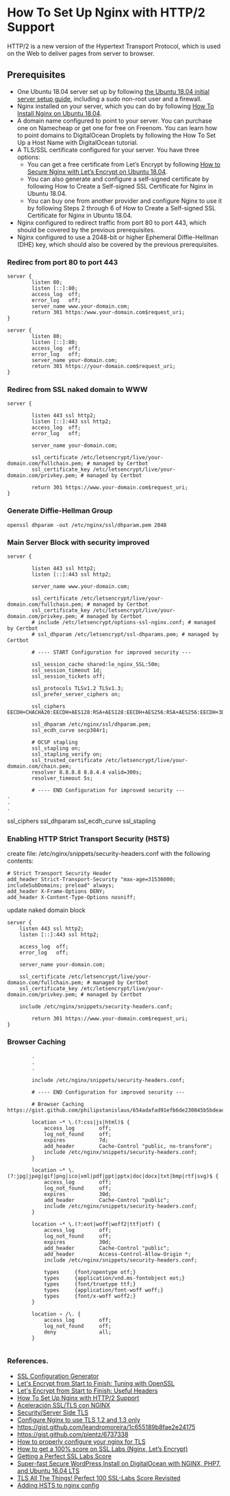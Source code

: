 # How To Set Up Nginx with HTTP/2 Support

HTTP/2 is a new version of the Hypertext Transport Protocol, which is used on the Web to deliver pages from server to browser.

## Prerequisites

* One Ubuntu 18.04 server set up by following [the Ubuntu 18.04 initial server setup guide](https://www.digitalocean.com/community/tutorials/initial-server-setup-with-ubuntu-18-04), including a sudo non-root user and a firewall.
* Nginx installed on your server, which you can do by following [How To Install Nginx on Ubuntu 18.04](https://www.digitalocean.com/community/tutorials/how-to-install-nginx-on-ubuntu-18-04).
* A domain name configured to point to your server. You can purchase one on Namecheap or get one for free on Freenom. You can learn how to point domains to DigitalOcean Droplets by following the How To Set Up a Host Name with DigitalOcean tutorial.
* A TLS/SSL certificate configured for your server. You have three options:
  * You can get a free certificate from Let’s Encrypt by following [How to Secure Nginx with Let’s Encrypt on Ubuntu 18.04](https://www.digitalocean.com/community/tutorials/how-to-secure-nginx-with-let-s-encrypt-on-ubuntu-18-04).
  * You can also generate and configure a self-signed certificate by following How to Create a Self-signed SSL Certificate for Nginx in Ubuntu 18.04.
  * You can buy one from another provider and configure Nginx to use it by following Steps 2 through 6 of  How to Create a Self-signed SSL Certificate for Nginx in Ubuntu 18.04.
* Nginx configured to redirect traffic from port 80 to port 443, which should be covered by the previous prerequisites.
* Nginx configured to use a 2048-bit or higher Ephemeral Diffie-Hellman (DHE) key, which should also be covered by the previous prerequisites.

### Redirec from port 80 to port 443

```
server {
        listen 80;
        listen [::]:80;
        access_log  off;
        error_log   off;
        server_name www.your-domain.com;
        return 301 https:/www.your-domain.com$request_uri;
}

server {
        listen 80;
        listen [::]:80;
        access_log  off;
        error_log   off;
        server_name your-domain.com;
        return 301 https://your-domain.com$request_uri;
}
```

### Redirec from SSL naked domain to WWW
```
server {

        listen 443 ssl http2;
        listen [::]:443 ssl http2;
        access_log  off;
        error_log   off;

        server_name your-domain.com;

        ssl_certificate /etc/letsencrypt/live/your-domain.com/fullchain.pem; # managed by Certbot
        ssl_certificate_key /etc/letsencrypt/live/your-domain.com/privkey.pem; # managed by Certbot

        return 301 https://www.your-domain.com$request_uri;
}
```

### Generate Diffie-Hellman Group
```
openssl dhparam -out /etc/nginx/ssl/dhparam.pem 2048
```

### Main Server Block with security improved 
```
server {

        listen 443 ssl http2;
        listen [::]:443 ssl http2;

        server_name www.your-domain.com;

        ssl_certificate /etc/letsencrypt/live/your-domain.com/fullchain.pem; # managed by Certbot
        ssl_certificate_key /etc/letsencrypt/live/your-domain.com/privkey.pem; # managed by Certbot
        # include /etc/letsencrypt/options-ssl-nginx.conf; # managed by Certbot
        # ssl_dhparam /etc/letsencrypt/ssl-dhparams.pem; # managed by Certbot

        # ---- START Configuration for improved security ---
     
        ssl_session_cache shared:le_nginx_SSL:50m;
        ssl_session_timeout 1d;
        ssl_session_tickets off;
        
        ssl_protocols TLSv1.2 TLSv1.3;
        ssl_prefer_server_ciphers on;

        ssl_ciphers EECDH+CHACHA20:EECDH+AES128:RSA+AES128:EECDH+AES256:RSA+AES256:EECDH+3DES:RSA+3DES:!MD5;
 
        ssl_dhparam /etc/nginx/ssl/dhparam.pem;
        ssl_ecdh_curve secp384r1;

        # OCSP stapling
        ssl_stapling on;
        ssl_stapling_verify on;
        ssl_trusted_certificate /etc/letsencrypt/live/your-domain.com/chain.pem;
        resolver 8.8.8.8 8.8.4.4 valid=300s;
        resolver_timeout 5s;

        # ---- END Configuration for improved security --- 
.
.
.
```

ssl_ciphers
ssl_dhparam
ssl_ecdh_curve
ssl_stapling

### Enabling HTTP Strict Transport Security (HSTS)

create file: /etc/nginx/snippets/security-headers.conf with the following contents:

```
# Strict Transport Security Header
add_header Strict-Transport-Security "max-age=31536000; includeSubDomains; preload" always;
add_header X-Frame-Options DENY;
add_header X-Content-Type-Options nosniff;
```

update naked domain block
```
server {
	listen 443 ssl http2;
	listen [::]:443 ssl http2;
	
	access_log  off;
	error_log   off;
	
	server_name your-domain.com;
	
	ssl_certificate /etc/letsencrypt/live/your-domain.com/fullchain.pem; # managed by Certbot      
	ssl_certificate_key /etc/letsencrypt/live/your-domain.com/privkey.pem; # managed by Certbot
	
	include /etc/nginx/snippets/security-headers.conf;

        return 301 https://www.your-domain.com$request_uri;
}
```

### Browser Caching

```
        .
        .
        .

        include /etc/nginx/snippets/security-headers.conf; 
	       
        # ---- END Configuration for improved security --- 
        
        # Browser Caching https://gist.github.com/philipstanislaus/654adafad91efb6de230845b5bdeae61

        location ~* \.(?:css|js|html)$ {
            access_log        off;
            log_not_found     off;
            expires           7d;
            add_header        Cache-Control "public, no-transform";
            include /etc/nginx/snippets/security-headers.conf;
        }
        
        location ~* \.(?:jpg|jpeg|gif|png|ico|xml|pdf|ppt|pptx|doc|docx|txt|bmp|rtf|svg)$ {
            access_log        off;
            log_not_found     off;
            expires           30d;
            add_header        Cache-Control "public"; 
            include /etc/nginx/snippets/security-headers.conf;
        }

        location ~* \.(?:eot|woff|woff2|ttf|otf) {
            access_log        off;
            log_not_found     off;
            expires           30d;
            add_header        Cache-Control "public";
            add_header        Access-Control-Allow-Origin *;
            include /etc/nginx/snippets/security-headers.conf;

            types     {font/opentype otf;}
            types     {application/vnd.ms-fontobject eot;}
            types     {font/truetype ttf;}
            types     {application/font-woff woff;}
            types     {font/x-woff woff2;}
        }

        location ~ /\. {
            access_log        off;
            log_not_found     off;
            deny              all;
        }


```


### References.  

* [SSL Configuration Generator](https://ssl-config.mozilla.org/)
* [Let's Encrypt from Start to Finish: Tuning with OpenSSL](https://blog.wizardsoftheweb.pro/lets-encrypt-from-start-to-finish-openssl-tuning/)
* [Let's Encrypt from Start to Finish: Useful Headers](https://blog.wizardsoftheweb.pro/lets-encrypt-from-start-to-finish-useful-headers/)
* [How To Set Up Nginx with HTTP/2 Support ](https://dev.to/grigorkh/how-to-set-up-nginx-with-http2-support-2mgb)
* [Aceleración SSL/TLS con NGINX](https://enmilocalfunciona.io/aceleracion-ssl-tls-con-nginx/)
* [Security/Server Side TLS](https://wiki.mozilla.org/Security/Server_Side_TLS)
* [Configure Nginx to use TLS 1.2 and 1.3 only](https://www.cyberciti.biz/faq/configure-nginx-to-use-only-tls-1-2-and-1-3/)
* https://gist.github.com/leandromoreira/1c655189b8fae2e24175
* https://gist.github.com/plentz/6737338
* [How to properly configure your nginx for TLS](https://medium.com/@mvuksano/how-to-properly-configure-your-nginx-for-tls-564651438fe0)
* [How to get a 100% score on SSL Labs (Nginx, Let’s Encrypt)](https://zurgl.com/how-to-get-a-100-score-on-ssl-labs-nginx-lets-encrypt/)
* [Getting a Perfect SSL Labs Score](https://michael.lustfield.net/nginx/getting-a-perfect-ssl-labs-score)
* [Super-fast Secure WordPress Install on DigitalOcean with NGINX, PHP7, and Ubuntu 16.04 LTS](https://morphatic.com/2016/05/21/super-fast-secure-wordpress-install-on-digitalocean-with-nginx-php7-and-ubuntu-16-04-lts/)
* [TLS All The Things! Perfect 100 SSL-Labs Score Revisited](https://dawnbringer.net/blog/1083/TLS_All_The_Things!_Perfect_ssl-labs_score_for_Nginx)
* [Adding HSTS to nginx config](https://serverfault.com/questions/874936/adding-hsts-to-nginx-config)


